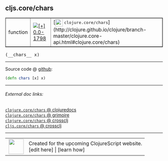 ## cljs.core/chars



 <table border="1">
<tr>
<td>function</td>
<td><a href="https://github.com/cljsinfo/cljs-api-docs/tree/0.0-1798"><img valign="middle" alt="[+] 0.0-1798" title="Added in 0.0-1798" src="https://img.shields.io/badge/+-0.0--1798-lightgrey.svg"></a> </td>
<td>
[<img height="24px" valign="middle" src="http://i.imgur.com/1GjPKvB.png"> <samp>clojure.core/chars</samp>](http://clojure.github.io/clojure/branch-master/clojure.core-api.html#clojure.core/chars)
</td>
</tr>
</table>


 <samp>
(__chars__ x)<br>
</samp>

---







Source code @ [github](https://github.com/clojure/clojurescript/blob/r2067/src/cljs/cljs/core.cljs#L1644):

```clj
(defn chars [x] x)
```

<!--
Repo - tag - source tree - lines:

 <pre>
clojurescript @ r2067
└── src
    └── cljs
        └── cljs
            └── <ins>[core.cljs:1644](https://github.com/clojure/clojurescript/blob/r2067/src/cljs/cljs/core.cljs#L1644)</ins>
</pre>

-->

---



###### External doc links:

[`clojure.core/chars` @ clojuredocs](http://clojuredocs.org/clojure.core/chars)<br>
[`clojure.core/chars` @ grimoire](http://conj.io/store/v1/org.clojure/clojure/1.7.0-beta3/clj/clojure.core/chars/)<br>
[`clojure.core/chars` @ crossclj](http://crossclj.info/fun/clojure.core/chars.html)<br>
[`cljs.core/chars` @ crossclj](http://crossclj.info/fun/cljs.core.cljs/chars.html)<br>

---

 <table>
<tr><td>
<img valign="middle" align="right" width="48px" src="http://i.imgur.com/Hi20huC.png">
</td><td>
Created for the upcoming ClojureScript website.<br>
[edit here] | [learn how]
</td></tr></table>

[edit here]:https://github.com/cljsinfo/cljs-api-docs/blob/master/cljsdoc/cljs.core_chars.cljsdoc
[learn how]:https://github.com/cljsinfo/cljs-api-docs/wiki/cljsdoc-files

<!--

This information was too distracting to show to readers, but I'll leave it
commented here since it is helpful to:

- pretty-print the data used to generate this document
- and show how to retrieve that data



The API data for this symbol:

```clj
{:ns "cljs.core",
 :name "chars",
 :signature ["[x]"],
 :history [["+" "0.0-1798"]],
 :type "function",
 :full-name-encode "cljs.core_chars",
 :source {:code "(defn chars [x] x)",
          :title "Source code",
          :repo "clojurescript",
          :tag "r2067",
          :filename "src/cljs/cljs/core.cljs",
          :lines [1644]},
 :full-name "cljs.core/chars",
 :clj-symbol "clojure.core/chars"}

```

Retrieve the API data for this symbol:

```clj
;; from Clojure REPL
(require '[clojure.edn :as edn])
(-> (slurp "https://raw.githubusercontent.com/cljsinfo/cljs-api-docs/catalog/cljs-api.edn")
    (edn/read-string)
    (get-in [:symbols "cljs.core/chars"]))
```

-->
